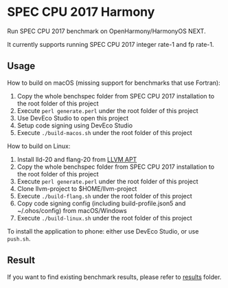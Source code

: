 # SPEC CPU 2017 Harmony

Run SPEC CPU 2017 benchmark on OpenHarmony/HarmonyOS NEXT.

It currently supports running SPEC CPU 2017 integer rate-1 and fp rate-1.

## Usage

How to build on macOS (missing support for benchmarks that use Fortran):

1. Copy the whole benchspec folder from SPEC CPU 2017 installation to the root folder of this project
2. Execute `perl generate.perl` under the root folder of this project
3. Use DevEco Studio to open this project
4. Setup code signing using DevEco Studio
5. Execute `./build-macos.sh` under the root folder of this project

How to build on Linux:

1. Install lld-20 and flang-20 from [LLVM APT](https://apt.llvm.org/)
2. Copy the whole benchspec folder from SPEC CPU 2017 installation to the root folder of this project
3. Execute `perl generate.perl` under the root folder of this project
4. Clone llvm-project to $HOME/llvm-project
5. Execute `./build-flang.sh` under the root folder of this project
6. Copy code signing config (including build-profile.json5 and ~/.ohos/config) from macOS/Windows
7. Execute `./build-linux.sh` under the root folder of this project

To install the application to phone: either use DevEco Studio, or use `push.sh`.

## Result

If you want to find existing benchmark results, please refer to [results](./results/README.md) folder.
